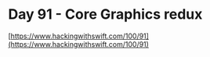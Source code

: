 # Day 91 - Core Graphics redux

[https://www.hackingwithswift.com/100/91](https://www.hackingwithswift.com/100/91)
